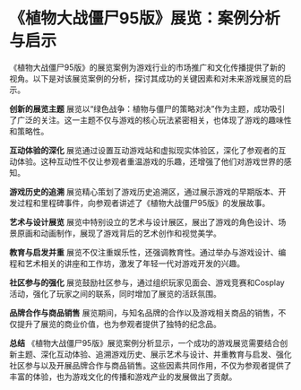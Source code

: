 # 《植物大战僵尸95版》展览：案例分析与启示

《植物大战僵尸95版》的展览案例为游戏行业的市场推广和文化传播提供了新的视角。以下是对该展览案例的分析，探讨其成功的关键因素和对未来游戏展览的启示。

**创新的展览主题**
展览以“绿色战争：植物与僵尸的策略对决”作为主题，成功吸引了广泛的关注。这一主题不仅与游戏的核心玩法紧密相关，也体现了游戏的趣味性和策略性。

**互动体验的深化**
展览通过设置互动游戏站和虚拟现实体验区，深化了参观者的互动体验。这种互动性不仅让参观者重温游戏的乐趣，还增强了他们对游戏世界的感知。

**游戏历史的追溯**
展览精心策划了游戏历史追溯区，通过展示游戏的早期版本、开发过程和里程碑事件，向参观者讲述了《植物大战僵尸95版》的发展故事。

**艺术与设计展览**
展览中特别设立的艺术与设计展区，展出了游戏的角色设计、场景原画和动画制作，展现了游戏背后的艺术创作和视觉美学。

**教育与启发并重**
展览不仅注重娱乐性，还强调教育性。通过举办与游戏设计、编程和艺术相关的讲座和工作坊，激发了年轻一代对游戏开发的兴趣。

**社区参与的强化**
展览鼓励社区参与，通过组织玩家见面会、游戏竞赛和Cosplay活动，强化了玩家之间的联系，同时增加了展览的活跃氛围。

**品牌合作与商品销售**
展览期间，与知名品牌的合作以及游戏相关商品的销售，不仅提升了展览的商业价值，也为参观者提供了独特的纪念品。

**总结**
《植物大战僵尸95版》展览案例分析显示，一个成功的游戏展览需要结合创新主题、深化互动体验、追溯游戏历史、展示艺术与设计、并重教育与启发、强化社区参与以及开展品牌合作与商品销售。这些因素共同作用，不仅为参观者提供了丰富的体验，也为游戏文化的传播和游戏产业的发展做出了贡献。